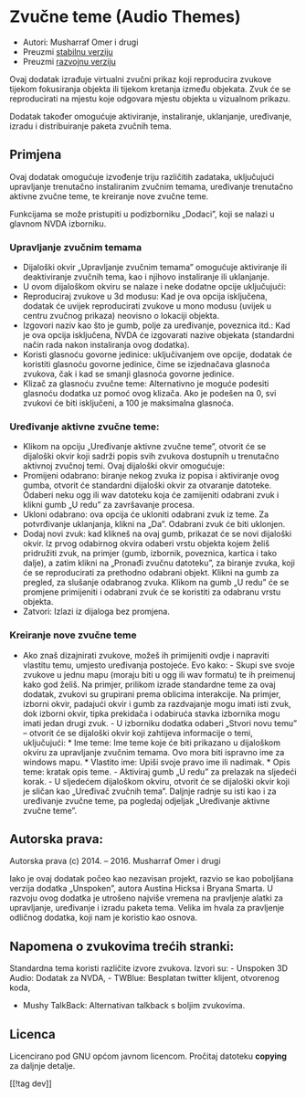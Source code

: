# Zvučne teme (Audio Themes) #

*   Autori: Musharraf Omer i drugi
*   Preuzmi [stabilnu verziju][1]
*   Preuzmi [razvojnu verziju][2]

Ovaj dodatak izrađuje virtualni zvučni prikaz koji reproducira zvukove
tijekom fokusiranja objekta ili tijekom kretanja između objekata. Zvuk će se
reproducirati na mjestu koje odgovara mjestu objekta u vizualnom prikazu.

Dodatak također omogućuje aktiviranje, instaliranje, uklanjanje, uređivanje,
izradu i distribuiranje paketa zvučnih tema.

## Primjena

Ovaj dodatak omogućuje izvođenje triju različitih zadataka, uključujući
upravljanje trenutačno instaliranim zvučnim temama, uređivanje trenutačno
aktivne zvučne teme, te kreiranje nove zvučne teme.

Funkcijama se može pristupiti u podizborniku „Dodaci”, koji se nalazi u
glavnom NVDA izborniku.

### Upravljanje zvučnim temama

- Dijaloški okvir „Upravljanje zvučnim temama” omogućuje aktiviranje ili
  deaktiviranje zvučnih tema, kao i njihovo instaliranje ili uklanjanje.
- U ovom dijaloškom okviru se nalaze i neke dodatne opcije uključujući:
 - Reproduciraj zvukove u 3d modusu: Kad je ova opcija isključena, dodatak će uvijek reproducirati zvukove u mono modusu (uvijek u centru zvučnog prikaza) neovisno o lokaciji objekta.
 - Izgovori naziv kao što je gumb, polje za uređivanje, poveznica itd.: Kad je ova opcija isključena, NVDA će izgovarati nazive objekata (standardni način rada nakon instaliranja ovog dodatka).
 - Koristi glasnoću govorne jedinice: uključivanjem ove opcije, dodatak će koristiti glasnoću govorne jedinice, čime se izjednačava glasnoća zvukova, čak i kad se smanji glasnoća govorne jedinice.
 - Klizač za glasnoću zvučne teme: Alternativno je moguće podesiti glasnoću dodatka uz pomoć ovog klizača. Ako je podešen na 0, svi zvukovi će biti isključeni, a 100 je maksimalna glasnoća.

### Uređivanje aktivne zvučne teme:

- Klikom na opciju „Uređivanje aktivne zvučne teme”, otvorit će se dijaloški
  okvir koji sadrži popis svih zvukova dostupnih u trenutačno aktivnoj
  zvučnoj temi. Ovaj dijaloški okvir omogućuje:
- Promijeni odabrano: biranje nekog zvuka iz popisa i aktiviranje ovog
  gumba, otvorit će standardni dijaloški okvir za otvaranje
  datoteke. Odaberi neku ogg ili wav datoteku koja će zamijeniti odabrani
  zvuk i klikni gumb „U redu” za završavanje procesa.
- Ukloni odabrano: ova opcija će ukloniti odabrani zvuk iz teme. Za
  potvrđivanje uklanjanja, klikni na „Da”. Odabrani zvuk će biti uklonjen.
- Dodaj novi zvuk: kad klikneš na ovaj gumb, prikazat će se novi dijaloški okvir. Iz prvog odabirnog okvira odaberi vrstu objekta kojem želiš pridružiti zvuk, na primjer (gumb, izbornik, poveznica, kartica i tako dalje), a zatim klikni na „Pronađi zvučnu datoteku”, za biranje zvuka, koji će se reproducirati za prethodno odabrani objekt. Klikni na gumb za pregled, za slušanje odabranog zvuka. Klikom na gumb „U redu” će se promjene primijeniti i odabrani zvuk će se koristiti za odabranu vrstu objekta. 
- Zatvori: Izlazi iz dijaloga bez promjena.

### Kreiranje nove zvučne teme

- Ako znaš dizajnirati zvukove, možeš ih primijeniti ovdje i napraviti
vlastitu temu, umjesto uređivanja postojeće. Evo kako: - Skupi sve svoje
zvukove u jednu mapu (moraju biti u ogg ili wav formatu) te ih preimenuj
kako god želiš. Na primjer, prilikom izrade standardne teme za ovaj dodatak,
zvukovi su grupirani prema oblicima interakcije. Na primjer, izborni okvir,
padajući okvir i gumb za razdvajanje mogu imati isti zvuk, dok izborni
okvir, tipka prekidača i odabiruća stavka izbornika mogu imati jedan drugi
zvuk. - U izborniku dodatka odaberi „Stvori novu temu” – otvorit će se
dijaloški okvir koji zahtijeva informacije o temi, uključujući: *	Ime teme:
Ime teme koje će biti prikazano u dijaloškom okviru za upravljanje zvučnim
temama. Ovo mora biti ispravno ime za windows mapu. *	Vlastito ime: Upiši
svoje pravo ime ili nadimak. *	Opis teme: kratak opis teme. - Aktiviraj gumb
„U redu” za prelazak na sljedeći korak. - U sljedećem dijaloškom okviru,
otvorit će se dijaloški okvir koji je sličan kao „Uređivač zvučnih
tema”. Daljnje radnje su isti kao i za uređivanje zvučne teme, pa pogledaj
odjeljak „Uređivanje aktivne zvučne teme”.

## Autorska prava:

Autorska prava (c) 2014. – 2016. Musharraf Omer i drugi

Iako je ovaj dodatak počeo kao nezavisan projekt, razvio se kao poboljšana
verzija dodatka „Unspoken”, autora Austina Hicksa i Bryana Smarta. U razvoju
ovog dodatka je utrošeno najviše vremena na pravljenje alatki za
upravljanje, uređivanje i izradu paketa tema. Velika im hvala za pravljenje
odličnog dodatka, koji nam je koristio kao osnova.

## Napomena o zvukovima trećih stranki:

Standardna tema koristi različite izvore zvukova. Izvori su: - Unspoken 3D
Audio: Dodatak za NVDA, - TWBlue: Besplatan twitter klijent, otvorenog koda,
- Mushy TalkBack: Alternativan talkback s boljim zvukovima.

## Licenca
Licencirano pod GNU općom javnom licencom. Pročitaj datoteku **copying** za
daljnje detalje.

[[!tag dev]]

[1]: https://addons.nvda-project.org/files/get.php?file=ath

[2]: https://addons.nvda-project.org/files/get.php?file=ath-dev
